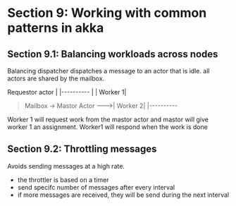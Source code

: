 # Section 9: Working with common patterns in akka

## Section 9.1: Balancing workloads across nodes
Balancing dispatcher dispatches a message to an actor that is idle.
all actors are shared by the mailbox.

Requestor actor
   |                                |----------
   |                                | Worker 1|
   > Mailbox   -> Mastor Actor  --->| Worker 2|
                                    |----------

Worker 1 will request work from the mastor actor and mastor will 
give worker 1 an assignment. Worker1 will respond when the work is done

## Section 9.2: Throttling messages
Avoids sending messages at a high rate.

* the throttler is based on a timer
* send specifc number of messages after every interval
* if more messages are received, they will be send during the next interval
